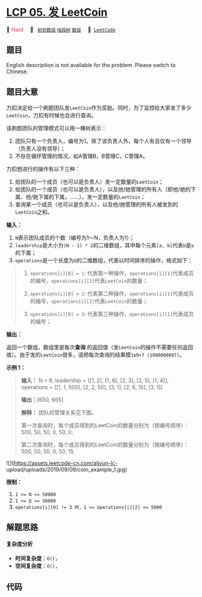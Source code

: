 # [LCP 05. 发 LeetCoin](https://leetcode.cn/problems/coin-bonus)

🔴 <font color=#ff334b>Hard</font>&emsp; 🔖&ensp; [`树状数组`](/leetcode/outline/tag/binary-indexed-tree.md) [`线段树`](/leetcode/outline/tag/segment-tree.md) [`数组`](/leetcode/outline/tag/array.md)&emsp; 🔗&ensp;[`LeetCode`](https://leetcode.cn/problems/coin-bonus)


## 题目

English description is not available for the problem. Please switch to
Chinese.


## 题目大意

力扣决定给一个刷题团队发`LeetCoin`作为奖励。同时，为了监控给大家发了多少`LeetCoin`，力扣有时候也会进行查询。



该刷题团队的管理模式可以用一棵树表示：

  1. 团队只有一个负责人，编号为1。除了该负责人外，每个人有且仅有一个领导（负责人没有领导）；
  2. 不存在循环管理的情况，如A管理B，B管理C，C管理A。



力扣想进行的操作有以下三种：

  1. 给团队的一个成员（也可以是负责人）发一定数量的`LeetCoin`；
  2. 给团队的一个成员（也可以是负责人），以及他/她管理的所有人（即他/她的下属、他/她下属的下属，……），发一定数量的`LeetCoin`；
  3. 查询某一个成员（也可以是负责人），以及他/她管理的所有人被发到的`LeetCoin`之和。



**输入：**

  1. `N`表示团队成员的个数（编号为1～N，负责人为1）；
  2. `leadership`是大小为`(N - 1) * 2`的二维数组，其中每个元素`[a, b]`代表`b`是`a`的下属；
  3. `operations`是一个长度为`Q`的二维数组，代表以时间排序的操作，格式如下： 
> 
> 1. `operations[i][0] = 1`: 代表第一种操作，`operations[i][1]`代表成员的编号，`operations[i][2]`代表`LeetCoin`的数量；
> 
> 2. `operations[i][0] = 2`: 代表第二种操作，`operations[i][1]`代表成员的编号，`operations[i][2]`代表`LeetCoin`的数量；
> 
> 3. `operations[i][0] = 3`: 代表第三种操作，`operations[i][1]`代表成员的编号；

**输出：**

返回一个数组，数组里是每次**查询**
的返回值（发`LeetCoin`的操作不需要任何返回值）。由于发的`LeetCoin`很多，请把每次查询的结果模`1e9+7 (1000000007)`。



**示例 1：**

> 
> 
> 
> 
> 
> **输入：** N = 6, leadership = [[1, 2], [1, 6], [2, 3], [2, 5], [1, 4]], operations = [[1, 1, 500], [2, 2, 50], [3, 1], [2, 6, 15], [3, 1]]
> 
> **输出：**[650, 665]
> 
> **解释：** 团队的管理关系见下图。
> 
> 第一次查询时，每个成员得到的LeetCoin的数量分别为（按编号顺序）：500, 50, 50, 0, 50, 0;
> 
> 第二次查询时，每个成员得到的LeetCoin的数量分别为（按编号顺序）：500, 50, 50, 0, 50, 15.
> 
> 

![](https://assets.leetcode-cn.com/aliyun-lc-
upload/uploads/2019/09/09/coin_example_1.jpg)



**限制：**

  1. `1 <= N <= 50000`
  2. `1 <= Q <= 50000`
  3. `operations[i][0] != 3 时，1 <= operations[i][2] <= 5000`


## 解题思路

#### 复杂度分析

- **时间复杂度**：`O()`，
- **空间复杂度**：`O()`，

## 代码

```javascript

```